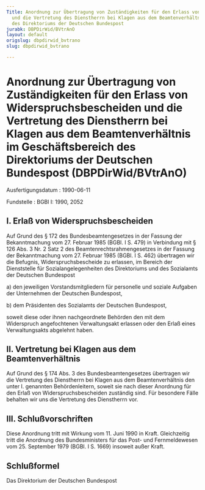 ```yaml
---
Title: Anordnung zur Übertragung von Zuständigkeiten für den Erlass von Widerspruchsbescheiden
  und die Vertretung des Dienstherrn bei Klagen aus dem Beamtenverhältnis im Geschäftsbereich
  des Direktoriums der Deutschen Bundespost
jurabk: DBPDirWid/BVtrAnO
layout: default
origslug: dbpdirwid_bvtrano
slug: dbpdirwid_bvtrano

---
```


# Anordnung zur Übertragung von Zuständigkeiten für den Erlass von Widerspruchsbescheiden und die Vertretung des Dienstherrn bei Klagen aus dem Beamtenverhältnis im Geschäftsbereich des Direktoriums der Deutschen Bundespost (DBPDirWid/BVtrAnO)

Ausfertigungsdatum
:   1990-06-11

Fundstelle
:   BGBl I: 1990, 2052



## I. Erlaß von Widerspruchsbescheiden

Auf Grund des § 172 des Bundesbeamtengesetzes in der Fassung der Bekanntmachung vom 27. Februar 1985 (BGBl. I S. 479) in Verbindung mit § 126 Abs. 3 Nr. 2 Satz 2 des Beamtenrechtsrahmengesetzes in der Fassung der Bekanntmachung vom 27. Februar 1985 (BGBl. I S. 462) übertragen wir die Befugnis, Widerspruchsbescheide zu erlassen,
im Bereich der Dienststelle für Sozialangelegenheiten des Direktoriums und des Sozialamts der Deutschen Bundespost

a)  den jeweiligen Vorstandsmitgliedern für personelle und soziale Aufgaben der Unternehmen der Deutschen Bundespost,


b)  dem Präsidenten des Sozialamts der Deutschen Bundespost,



soweit diese oder ihnen nachgeordnete Behörden den mit dem Widerspruch angefochtenen Verwaltungsakt erlassen oder den Erlaß eines Verwaltungsakts abgelehnt haben.


## II. Vertretung bei Klagen aus dem Beamtenverhältnis

Auf Grund des § 174 Abs. 3 des Bundesbeamtengesetzes übertragen wir die Vertretung des Dienstherrn bei Klagen aus dem Beamtenverhältnis den unter I. genannten Behördenleitern, soweit sie nach dieser Anordnung für den Erlaß von Widerspruchsbescheiden zuständig sind. Für besondere Fälle behalten wir uns die Vertretung des Dienstherrn vor.


## III. Schlußvorschriften

Diese Anordnung tritt mit Wirkung vom 11. Juni 1990 in Kraft. Gleichzeitig tritt die Anordnung des Bundesministers für das Post- und Fernmeldewesen vom 25. September 1979 (BGBl. I S. 1669) insoweit außer Kraft.


## Schlußformel

Das Direktorium der Deutschen Bundespost

